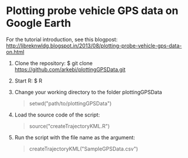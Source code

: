 Plotting probe vehicle GPS data on Google Earth
===============================================

For the tutorial introduction, see this blogpost: http://libreknwldg.blogspot.in/2013/08/plotting-probe-vehicle-gps-data-on.html

1)	Clone the repository:
	$ git clone https://github.com/arkebi/plottingGPSData.git

2)	Start R:
	$ R

3)	Change your working directory to the folder plottingGPSData
	> setwd("path/to/plottingGPSData")

4)	Load the source code of the script:
	> source("createTrajectoryKML.R")

5)	Run the script with the file name as the argument:
	> createTrajectoryKML("SampleGPSData.csv")